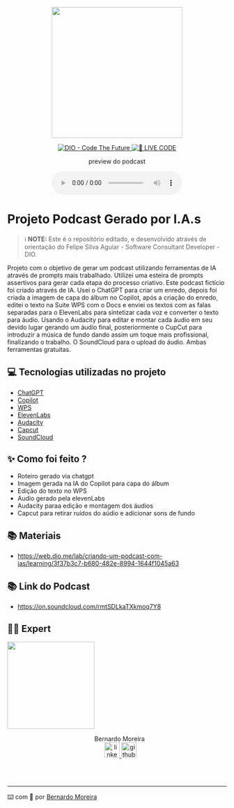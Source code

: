 <p align="center">
<img 
    src="./assets/cover.png"
    width="300"
/>
</p>

<p align="center">
<a href="https://dio.me/">
    <img 
        src="https://img.shields.io/badge/DIO-Code_The_Future-28DA77?logo=youtube" 
        alt="DIO - Code The Future">
</a>
<a href="https://dio.me/">
<img 
    src="https://img.shields.io/badge/🔴_LIVE_CODE-FF5E72" 
    alt="🔴 LIVE CODE">
</a>
</p>

<p align="center">
    preview do podcast
</p>

<div align="center">
    <audio src="output/podcast_editado.MP3" controls title="Podcast editado"></audio>
</div>

# Projeto Podcast Gerado por I.A.s


 > ℹ️ **NOTE:** Este é o repositório editado, e desenvolvido através de orientação do Felipe Silva Aguiar - Software Consultant Developer - DIO.

Projeto com o objetivo de gerar um podcast utilizando ferramentas de IA através de prompts mais trabalhado.
Utilizei uma esteira de prompts assertivos para gerar cada etapa do processo criativo. Este podcast fictício foi criado através de IA. Usei o ChatGPT para criar um enredo, depois foi criada a imagem de capa do álbum no Copilot, após a criação do enredo, editei o texto na Suite WPS com o Docs e enviei os textos com as falas separadas para o ElevenLabs para sintetizar cada voz e  converter o texto para áudio. Usando o Audacity para editar e montar cada áudio em seu devido lugar gerando um áudio final, posteriormente o CupCut para introduzir a música de fundo dando assim um toque mais profissional, finalizando o trabalho. O SoundCloud para o upload do áudio. Ambas ferramentas gratuitas.


## 💻 Tecnologias utilizadas no projeto

- [ChatGPT](https://chat.openai.com/) 
- [Copilot](https://copilot.microsoft.com/onboarding)
- [WPS](https://br.wps.com/)
- [ElevenLabs](https://beta.elevenlabs.io/) 
- [Audacity](https://www.audacityteam.org/)
- [Capcut](https://www.capcut.com/pt-br/)
- [SoundCloud](https://soundcloud.com/discover)

## ✨ Como foi feito ?

- Roteiro gerado via chatgpt
- Imagem gerada na IA do Copilot para capa do álbum
- Edição do texto no WPS
- Audio gerado pela elevenLabs
- Audacity paraa edição e montagem dos áudios
- Capcut para retirar ruídos do aúdio e adicionar sons de fundo

## 📚 Materiais

- https://web.dio.me/lab/criando-um-podcast-com-ias/learning/3f37b3c7-b680-482e-8994-1644f1045a63

## 📚 Link do Podcast

- https://on.soundcloud.com/rmtSDLkaTXkmoq7Y8

## 👨‍💻 Expert

<p>
    <img 
      align=center 
      margin=10 
      width=200 
      src="https://avatars.githubusercontent.com/u/151203779?s=400&u=589dd5cb9033d9161e522ce209ddb344cc3737e0&v=4"
    />
    <p align=center>&nbsp&nbsp&nbspBernardo Moreira<br>
    &nbsp&nbsp&nbsp
    <a href="https://www.linkedin.com/in/bernardo-moreira-791b0134/" target="_blank">
    <img src="https://img.shields.io/static/v1?message=LinkedIn&logo=linkedin&label=&color=0077B5&logoColor=white&labelColor=&style=for-the-badge" height="35" alt="linkedin logo"  />
  </a>
  <a href="https://github.com/bmore1000" target="_blank">
    <img src="https://img.shields.io/static/v1?message=GitHub&logo=GitHub&label=&color=000000&logoColor=white&labelColor=&style=for-the-badge" height="35" alt="github logo"  />
  </a>
</p>
<br/><br/>
<p>

---

⌨️ com 💜 por [Bernardo Moreira](https://github.com/bmore1000)
